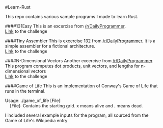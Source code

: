 #Learn-Rust


This repo contains various sample programs I made to learn Rust.

####131Easy
This is an excercise from [/r/DailyProgrammer](http://www.reddit.com/r/dailyprogrammer).  
[Link](http://www.reddit.com/r/dailyprogrammer/comments/1heozl/070113_challenge_131_easy_who_tests_the_tests/) to the challenge

####Tiny Assembler
This is excercise 132 from [/r/DailyProgrammer](http://www.reddit.com/r/dailyprogrammer). 
It is a simple assembler for a fictional architecture.  
[Link](http://www.reddit.com/r/dailyprogrammer/comments/1kqxz9/080813_challenge_132_intermediate_tiny_assembler/) to the challenge

####N-Dimensional Vectors
Another excercise from [/r/DailyProgrammer](http://www.reddit.com/r/dailyprogrammer).  
This program computes dot products, unit vectors, and lengths for n-dimensional vectors  
[Link](http://www.reddit.com/r/dailyprogrammer/comments/1hzq9y/071013_challenge_129_intermediate_ndimensional/) to the challenge

####Game of Life
This is an implementation of Conway's Game of Life that runs in the terminal.

Usage: ./game_of_life [File]  
&nbsp;&nbsp;&nbsp;&nbsp;[File]: Contains the starting grid. x means alive and . means dead.  
    
I included several example inputs for the program, all sourced from the Game of Life's Wikipedia entry                
